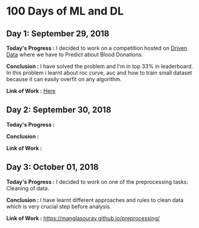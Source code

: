 # 100 Days of ML and DL

## Day 1: September 29, 2018

**Today's Progress :** I decided to work on a competition hosted on [Driven Data](https://www.drivendata.org/) where we have to Predict about Blood Donations.   

**Conclusion :** I have solved the problem and I'm in top 33% in leaderboard. In this problem i learnt about roc curve, auc and how to train small dataset because it can easily overfit on any algorithm.

**Link of Work :** [Here](https://github.com/ManglaSourav/Machine-Learning-Codes/blob/master/PredictBloodDonation.ipynb)

## Day 2: September 30, 2018

**Today's Progress :**    

**Conclusion :** 

**Link of Work :** 

## Day 3: October 01, 2018

**Today's Progress :** I decided to work on one of the preprocessing tasks: Cleaning of data.  

**Conclusion :** I have learnt different approaches and rules to clean data which is very crucial step before analysis.

**Link of Work :** https://manglasourav.github.io/preprocessing/
